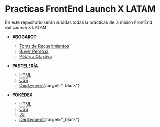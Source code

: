# Practicas FrontEnd Launch X LATAM
En este repositorio serán subidas todas la prácticas de la misión FrontEnd del Launch X LATAM
- **ABOGABOT**
  - [Toma de Requerimientos](https://github.com/SaidB-95/Practicas-FrontEnd-Launch-X-LATAM/blob/main/01.-%20INTRO%20(Abogabot)/Toma%20de%20Requerimientos.md)
  - [Buyer Persona](https://github.com/SaidB-95/Practicas-FrontEnd-Launch-X-LATAM/blob/main/01.-%20INTRO%20(Abogabot)/Buyer%20Persona.md)
  - [Público Objetivo](https://github.com/SaidB-95/Practicas-FrontEnd-Launch-X-LATAM/blob/main/01.-%20INTRO%20(Abogabot)/P%C3%BAblico%20Objetivo.md)

- **PASTELERÍA**
  - [HTML](https://github.com/SaidB-95/Practicas-FrontEnd-Launch-X-LATAM/blob/883dee8d230d12aa3bc17189e4326031455049a8/02.-%20Pasteler%C3%ADa/Index.html)
  - [CSS](https://github.com/SaidB-95/Practicas-FrontEnd-Launch-X-LATAM/blob/883dee8d230d12aa3bc17189e4326031455049a8/02.-%20Pasteler%C3%ADa/styles.css)
  - [Deployment](https://saidb-95.github.io/merak/){:target="_blank"}

- **POKÉDEX**
  - [HTML](https://github.com/SaidB-95/Practicas-FrontEnd-Launch-X-LATAM/blob/3f43da944708cf4403e75b58e57dccbec4618eb7/04.-%20Pok%C3%A9dex/pokedex.html)
  - [CSS](https://github.com/SaidB-95/Practicas-FrontEnd-Launch-X-LATAM/blob/3f43da944708cf4403e75b58e57dccbec4618eb7/04.-%20Pok%C3%A9dex/pokedex.css)
  - [JS](https://github.com/SaidB-95/Practicas-FrontEnd-Launch-X-LATAM/blob/3f43da944708cf4403e75b58e57dccbec4618eb7/04.-%20Pok%C3%A9dex/pokedex.js)
  - [Deployment](https://saidb-95.github.io/pokedex/){:target="_blank"}
